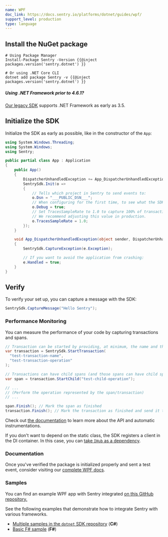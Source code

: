 ```yaml
---
name: WPF
doc_link: https://docs.sentry.io/platforms/dotnet/guides/wpf/
support_level: production
type: language
---
```


## Install the NuGet package

```shell
# Using Package Manager
Install-Package Sentry -Version {{@inject packages.version('sentry.dotnet') }}

# Or using .NET Core CLI
dotnet add package Sentry -v {{@inject packages.version('sentry.dotnet') }}
```

<div class="alert alert-info" role="alert"><h5 class="no_toc">Using .NET Framework prior to 4.6.1?</h5>
    <div class="alert-body content-flush-bottom">
        <a href="https://docs.sentry.io/clients/csharp/">Our legacy SDK</a> supports .NET Framework as early as 3.5.
    </div>
</div>

## Initialize the SDK

Initialize the SDK as early as possible, like in the constructor of the `App`:

```csharp
using System.Windows.Threading;
using System.Windows;
using Sentry;

public partial class App : Application
{
    public App()
    {
        DispatcherUnhandledException += App_DispatcherUnhandledException;
        SentrySdk.Init(o =>
        {
            // Tells which project in Sentry to send events to:
            o.Dsn = "___PUBLIC_DSN___";
            // When configuring for the first time, to see what the SDK is doing:
            o.Debug = true;
            // Set TracesSampleRate to 1.0 to capture 100% of transactions for performance monitoring.
            // We recommend adjusting this value in production.
            o.TracesSampleRate = 1.0;
        });
    }

    void App_DispatcherUnhandledException(object sender, DispatcherUnhandledExceptionEventArgs e)
    {
        SentrySdk.CaptureException(e.Exception);

        // If you want to avoid the application from crashing:
        e.Handled = true;
    }
}
```

## Verify

To verify your set up, you can capture a message with the SDK:

```csharp
SentrySdk.CaptureMessage("Hello Sentry");
```

### Performance Monitoring

You can measure the performance of your code by capturing transactions and spans.

```csharp
// Transaction can be started by providing, at minimum, the name and the operation
var transaction = SentrySdk.StartTransaction(
  "test-transaction-name",
  "test-transaction-operation"
);

// Transactions can have child spans (and those spans can have child spans as well)
var span = transaction.StartChild("test-child-operation");

// ...
// (Perform the operation represented by the span/transaction)
// ...

span.Finish(); // Mark the span as finished
transaction.Finish(); // Mark the transaction as finished and send it to Sentry
```

Check out [the documentation](https://docs.sentry.io/platforms/dotnet/performance/instrumentation/) to learn more about the API and automatic instrumentations.

If you don't want to depend on the static class, the SDK registers a client in the DI container. In this case, you can [take `IHub` as a dependency](https://docs.sentry.io/platforms/dotnet/guides/aspnetcore/unit-testing/).

### Documentation

Once you've verified the package is initialized properly and sent a test event, consider visiting our [complete WPF docs](https://docs.sentry.io/platforms/dotnet/guides/wpf/).

### Samples

You can find an example WPF app with Sentry integrated [on this GitHub repository.](https://github.com/getsentry/examples/tree/master/dotnet/WpfDotNetCoreCSharp)

See the following examples that demonstrate how to integrate Sentry with various frameworks.

- [Multiple samples in the `dotnet` SDK repository](https://github.com/getsentry/sentry-dotnet/tree/main/samples) (**C#**)
- [Basic F# sample](https://github.com/sentry-demos/fsharp) (**F#**)
